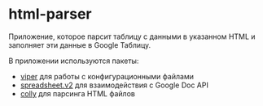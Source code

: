# html-parser

Приложение, которое парсит таблицу с данными в указанном HTML и заполняет эти данные в Google Таблицу.

В приложении используются пакеты:

- [viper](github.com/spf13/viper) для работы с конфигурационными файлами
- [spreadsheet.v2](gopkg.in/Iwark/spreadsheet.v2) для взаимодействия с Google Doc API
- [colly](github.com/gocolly/colly/v2) для парсинга HTML файлов